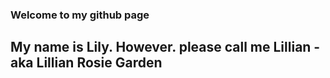 ### Welcome to my github page

## My name is Lily. However. please call me Lillian - aka Lillian Rosie Garden


